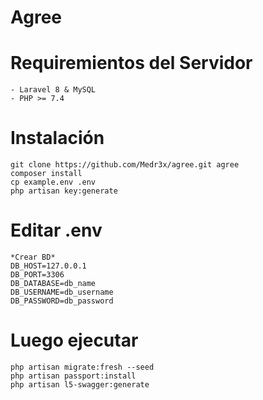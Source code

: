 # Agree

# Requiremientos del Servidor

    - Laravel 8 & MySQL
    - PHP >= 7.4

# Instalación

    git clone https://github.com/Medr3x/agree.git agree
    composer install
    cp example.env .env
    php artisan key:generate

# Editar .env
    *Crear BD*
    DB_HOST=127.0.0.1
    DB_PORT=3306
    DB_DATABASE=db_name
    DB_USERNAME=db_username
    DB_PASSWORD=db_password
     
# Luego ejecutar

    php artisan migrate:fresh --seed
    php artisan passport:install
    php artisan l5-swagger:generate
